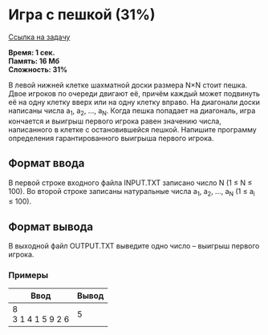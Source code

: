 <h1 class="title">Игра с пешкой (31%)</h1>
<p><a href="https://acmp.ru/index.asp?main=task&id_task=787" target="_blank">Ссылка на задачу</a></p>
<p><b>Время: 1 сек.<br>Память: 16 Мб<br>Сложность: 31%</b></p>
<p class="text">
В левой нижней клетке шахматной доски размера N×N стоит пешка. Двое игроков по очереди двигают её, причём каждый может подвинуть её на одну клетку вверх или на одну клетку вправо. На диагонали доски написаны числа a<sub>1</sub>, a<sub>2</sub>, …, a<sub>N</sub>. Когда пешка попадает на диагональ, игра кончается и выигрыш первого игрока равен значению числа, написанного в клетке с остановившейся пешкой. Напишите программу определения гарантированного выигрыша первого игрока.
</p>
<h2>Формат ввода</h2>
<p class="text">
В первой строке входного файла INPUT.TXT записано число N (1 ≤ N ≤ 100). Во второй строке записаны натуральные числа a<sub>1</sub>, a<sub>2</sub>, …, a<sub>N</sub> (1 ≤ a<sub>i</sub> ≤ 100).
</p>
<h2>Формат вывода</h2>
<p class=text>
В выходной файл OUTPUT.TXT выведите одно число – выигрыш первого игрока.
</p>
<h3>Примеры</h3>
<table class="sample-tests">
  <thead>
     <tr>
        <th>Ввод</th>
        <th>Вывод</th>
     </tr>
  </thead>
  <tbody>
     <tr>
        <td>8<br>
            3 1 4 1 5 9 2 6</td>
        <td>5</td>
     </tr>
  </tbody>
</table>